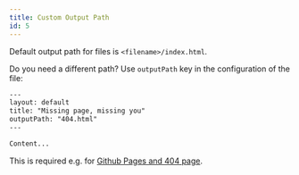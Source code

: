 ```yaml
---
title: Custom Output Path
id: 5
---
```


Default output path for files is `<filename>/index.html`.

Do you need a different path? Use `outputPath` key in the configuration of the file:

```html
---
layout: default
title: "Missing page, missing you"
outputPath: "404.html"
---

Content...

```

This is required e.g. for [Github Pages and 404 page](https://help.github.com/articles/creating-a-custom-404-page-for-your-github-pages-site/).
